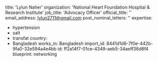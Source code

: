 title: 'Lylun Naher'
organization: 'National Heart Foundation Hospital & Research Institute'
job_title: 'Advocacy Officer'
official_title: ''
email_address: lylun2711@gmail.com
post_nominal_letters: ''
expertise:
  - hypertension
  - salt
  - transfat
country:
  - Bangladesh
works_in: Bangladesh
import_id: 8441d1d6-7f0e-442b-9fa0-32e594a4e4bb
id: ff2a14f7-01ce-4349-aeb5-34aeff36d8f4
blueprint: networking
